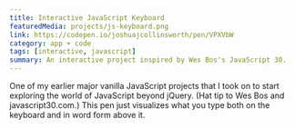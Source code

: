 ```yaml
---
title: Interactive JavaScript Keyboard
featuredMedia: projects/js-keyboard.png
link: https://codepen.io/joshuajcollinsworth/pen/VPXVbW
category: app + code
tags: [interactive, javascript]
summary: An interactive project inspired by Wes Bos's JavaScript 30.
---
```


One of my earlier major vanilla JavaScript projects that I took on to start exploring the world of JavaScript beyond jQuery. (Hat tip to Wes Bos and javascript30.com.) This pen just visualizes what you type both on the keyboard and in word form above it.
